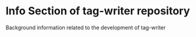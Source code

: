 # Info Section of tag-writer repository

Background information related to the development of tag-writer
